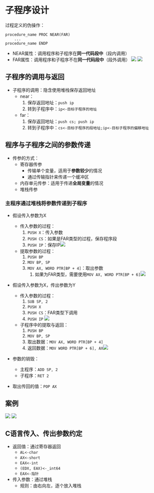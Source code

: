 # 子程序设计
过程定义的伪操作：
```assembly
procedure_name PROC NEAR(FAR)
	...
procedure_name ENDP
```
- NEAR属性：调用程序和子程序在**同一代码段中**（段内调用）
- FAR属性：调用程序和子程序不在**同一代码段中**（段外调用）
![](https://raw.githubusercontent.com/alwaysmissin/picgo/main/20230301094538.png)
![](https://raw.githubusercontent.com/alwaysmissin/picgo/main/20230301094550.png)

## 子程序的调用与返回
- 子程序的调用：隐含使用堆栈保存返回地址
	- near：
		1. 保存返回地址：`push ip`
		2. 转到子程序中：`ip<-目标子程序的地址`
	- far：
		1. 保存返回地址：`push cs; push ip`
		2. 转到子程序中：`cs<-目标子程序的段地址;ip<-目标子程序的偏移地址`

## 程序与子程序之间的参数传递
- 传参的方式：
	- 寄存器传参
		- 传输单个变量，适用于**参数较少**的情况
		- 通过传输指针来传递一个缓冲区
	- 内存单元传参：适用于传递**全局变量**的情况
	- 堆栈传参

### 主程序通过堆栈将参数传递到子程序
- 假设传入参数为X
	- 传入参数的过程：
		1. `PUSH X`：传入参数
		2. `PUSH CS`：如果是FAR类型的过程，保存程序段
		3. `PUSH IP`：保存IP![](https://raw.githubusercontent.com/alwaysmissin/picgo/main/20230301102744.png)
	- 提取参数的过程：
		1. `PUSH BP`
		2. `MOV BP, SP`
		3. `MOV AX, WORD PTR[BP + 4]`：取出参数
			1. 如果为FAR类型，需要使用`MOV AX, WORD PTR[BP + 6]`![](https://raw.githubusercontent.com/alwaysmissin/picgo/main/20230301103749.png)

- 假设传入参数为X，传出参数为Y
	- 传入参数的过程：
		1. `SUB SP, 2`
		2. `PUSH X`
		3. `PUSH CS`：FAR类型下调用
		4. `PUSH IP`
		![](https://raw.githubusercontent.com/alwaysmissin/picgo/main/20230301103807.png)
	- 子程序中的提取与返回：
		1. `PUSH BP`
		2. `MOV BP, SP`
		3. 取出数据：`MOV AX, WORD PTR[BP + 4]`
		4. 返回数据：`MOV WORD PTR[BP + 6], AX`![](https://raw.githubusercontent.com/alwaysmissin/picgo/main/20230301104051.png)
- 参数的销毁：
	- 主程序：`ADD SP, 2`
	- 子程序：`RET 2`
- 取出传回的值：`POP AX`

## 案例
![](https://raw.githubusercontent.com/alwaysmissin/picgo/main/20230301104241.png)
![](https://raw.githubusercontent.com/alwaysmissin/picgo/main/20230301104258.png)

## C语言传入、传出参数约定
- 返回值：通过寄存器返回
	- `AL<-char`
	- `AX<-short`
	- `EAX<-int`
	- `(EDX, EAX)<-_int64`
	- `EAX<-指针`
- 传入参数：通过堆栈
	- 规则：由右向左，逐个放入堆栈

